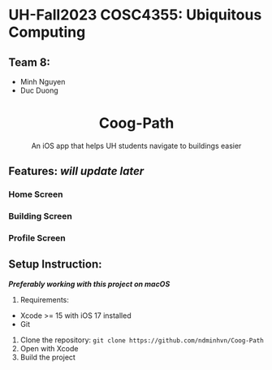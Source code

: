 # UH-Fall2023 COSC4355: Ubiquitous Computing
## Team 8:
- Minh Nguyen
- Duc Duong

<h1 align="center"> Coog-Path</h1>
<p align="center"> An iOS app that helps UH students navigate to buildings easier</p>

## Features: *will update later*
### Home Screen
### Building Screen
### Profile Screen

## Setup Instruction:
***Preferably working with this project on macOS***
1. Requirements:
- Xcode >= 15 with iOS 17 installed
- Git
1. Clone the repository: `git clone https://github.com/ndminhvn/Coog-Path`
2. Open with Xcode
3. Build the project
